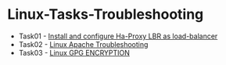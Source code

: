 # Linux-Tasks-Troubleshooting
* Task01 - [Install and configure Ha-Proxy LBR as load-balancer](./Tasks/Install-and-Configure-Ha-Proxy-LBR-as-load-balancer.md)
* Task02 - [Linux  Apache Troubleshooting](./Tasks/Linux-Apache-Troubleshooting.md)
* Task03 - [Linux GPG ENCRYPTION](./Tasks/Linux-GPG-ENCRYPTION.md)
